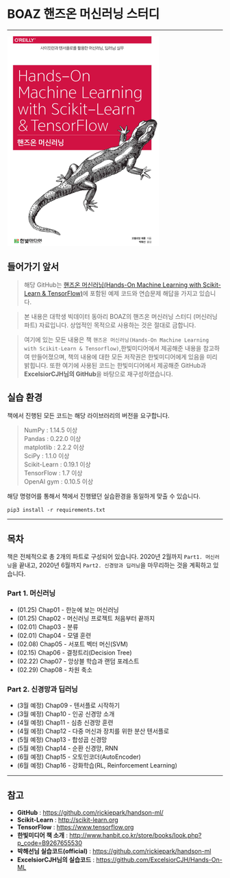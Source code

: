 # BOAZ 핸즈온 머신러닝 스터디

---

![](cover.PNG)

## 들어가기 앞서

> 해당 GitHub는 [핸즈온 머신러닝(Hands-On Machine Learning with Scikit-Learn & TensorFlow)](http://www.hanbit.co.kr/store/books/look.php?p_code=B9267655530)에 포함된 예제 코드와 연습문제 해답을 가지고 있습니다.

> 본 내용은 대학생 빅데이터 동아리 BOAZ의 핸즈온 머신러닝 스터디 (머신러닝 파트) 자료입니다. 상업적인 목적으로 사용하는 것은 절대로 금합니다.  

> 여기에 있는 모든 내용은 책 `핸즈온 머신러닝(Hands-On Machine Learning with Scikit-Learn & Tensorflow)`,한빛미디어에서 제공해준 내용을 참고하여 만들어졌으며, 책의 내용에 대한 모든 저작권은 한빛미디어에게 있음을 미리 밝힙니다. 또한 여기에 사용된 코드는 한빛미디어에서 제공해준 GitHub과 **ExcelsiorCJH님의 GitHub**을 바탕으로 재구성하였습니다.

## 실습 환경
책에서 진행된 모든 코드는 해당 라이브러리의 버전을 요구합니다. 
> NumPy : 1.14.5 이상  
> Pandas : 0.22.0 이상  
> matplotlib : 2.2.2 이상  
> SciPy : 1.1.0 이상  
> Scikit-Learn : 0.19.1 이상  
> TensorFlow : 1.7 이상   
> OpenAI gym : 0.10.5 이상

해당 명령어를 통해서 책에서 진행됐던 실습환경을 동일하게 맞출 수 있습니다.
```shell
pip3 install -r requirements.txt
```

---

## 목차
책은 전체적으로 총 2개의 파트로 구성되어 있습니다. 2020년 2월까지 `Part1. 머신러닝`을 끝내고, 2020년 6월까지 `Part2. 신경망과 딥러닝`을 마무리하는 것을 계획하고 있습니다.

### Part 1. 머신러닝
- (01.25) Chap01 - 한눈에 보는 머신러닝
- (01.25) Chap02 - 머신러닝 프로젝트 처음부터 끝까지
- (02.01) Chap03 - 분류
- (02.01) Chap04 - 모델 훈련
- (02.08) Chap05 - 서포트 벡터 머신(SVM)
- (02.15) Chap06 - 결정트리(Decision Tree)
- (02.22) Chap07 - 앙상블 학습과 랜덤 포레스트
- (02.29) Chap08 - 차원 축소

### Part 2. 신경망과 딥러닝
- (3월 예정) Chap09 - 텐서플로 시작하기
- (3월 예정) Chap10 - 인공 신경망 소개
- (4월 예정) Chap11 - 심층 신경망 훈련
- (4월 예정) Chap12 - 다중 머신과 장치를 위한 분산 텐서플로
- (5월 예정) Chap13 - 합성곱 신경망
- (5월 예정) Chap14 - 순환 신경망, RNN
- (6월 예정) Chap15 - 오토인코더(AutoEncoder)
- (6월 예정) Chap16 - 강화학습(RL, Reinforcement Learning)

---

## 참고
- **GitHub** : https://github.com/rickiepark/handson-ml/
- **Scikit-Learn** : http://scikit-learn.org
- **TensorFlow** : https://www.tensorflow.org
- **한빛미디어 책 소개** : http://www.hanbit.co.kr/store/books/look.php?p_code=B9267655530
- **박해선님 실습코드(official)** : https://github.com/rickiepark/handson-ml
- **ExcelsiorCJH님의 실습코드** : https://github.com/ExcelsiorCJH/Hands-On-ML
